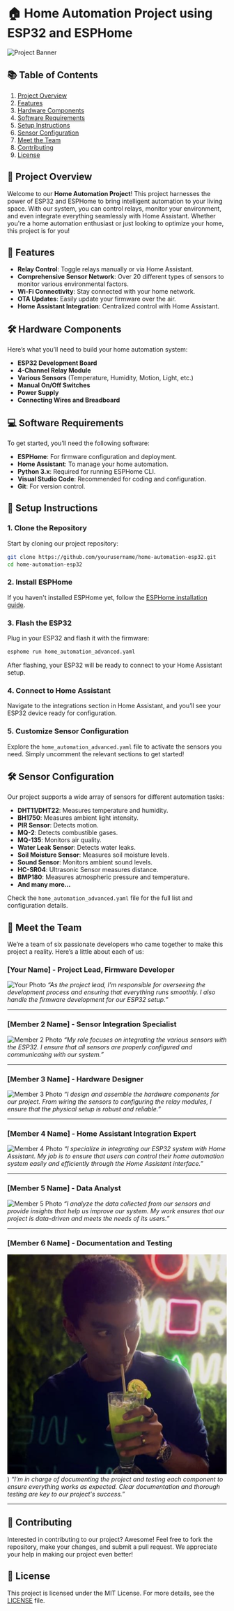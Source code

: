# 🏠 Home Automation Project using ESP32 and ESPHome

![Project Banner](https://example.com/project_banner.png)

## 📚 Table of Contents
1. [Project Overview](#project-overview)
2. [Features](#features)
3. [Hardware Components](#hardware-components)
4. [Software Requirements](#software-requirements)
5. [Setup Instructions](#setup-instructions)
6. [Sensor Configuration](#sensor-configuration)
7. [Meet the Team](#meet-the-team)
8. [Contributing](#contributing)
9. [License](#license)

## 🚀 Project Overview
Welcome to our **Home Automation Project**! This project harnesses the power of ESP32 and ESPHome to bring intelligent automation to your living space. With our system, you can control relays, monitor your environment, and even integrate everything seamlessly with Home Assistant. Whether you're a home automation enthusiast or just looking to optimize your home, this project is for you!

## 🌟 Features
- **Relay Control**: Toggle relays manually or via Home Assistant.
- **Comprehensive Sensor Network**: Over 20 different types of sensors to monitor various environmental factors.
- **Wi-Fi Connectivity**: Stay connected with your home network.
- **OTA Updates**: Easily update your firmware over the air.
- **Home Assistant Integration**: Centralized control with Home Assistant.

## 🛠️ Hardware Components
Here’s what you’ll need to build your home automation system:
- **ESP32 Development Board**
- **4-Channel Relay Module**
- **Various Sensors** (Temperature, Humidity, Motion, Light, etc.)
- **Manual On/Off Switches**
- **Power Supply**
- **Connecting Wires and Breadboard**

## 💻 Software Requirements
To get started, you’ll need the following software:
- **ESPHome**: For firmware configuration and deployment.
- **Home Assistant**: To manage your home automation.
- **Python 3.x**: Required for running ESPHome CLI.
- **Visual Studio Code**: Recommended for coding and configuration.
- **Git**: For version control.

## 📖 Setup Instructions

### 1. Clone the Repository
Start by cloning our project repository:
```bash
git clone https://github.com/yourusername/home-automation-esp32.git
cd home-automation-esp32
```

### 2. Install ESPHome
If you haven't installed ESPHome yet, follow the [ESPHome installation guide](https://esphome.io/guides/installing_esphome.html).

### 3. Flash the ESP32
Plug in your ESP32 and flash it with the firmware:

```bash
esphome run home_automation_advanced.yaml
```

After flashing, your ESP32 will be ready to connect to your Home Assistant setup.

### 4. Connect to Home Assistant
Navigate to the integrations section in Home Assistant, and you’ll see your ESP32 device ready for configuration.

### 5. Customize Sensor Configuration
Explore the `home_automation_advanced.yaml` file to activate the sensors you need. Simply uncomment the relevant sections to get started!

## 🛠️ Sensor Configuration
Our project supports a wide array of sensors for different automation tasks:

- **DHT11/DHT22**: Measures temperature and humidity.
- **BH1750**: Measures ambient light intensity.
- **PIR Sensor**: Detects motion.
- **MQ-2**: Detects combustible gases.
- **MQ-135**: Monitors air quality.
- **Water Leak Sensor**: Detects water leaks.
- **Soil Moisture Sensor**: Measures soil moisture levels.
- **Sound Sensor**: Monitors ambient sound levels.
- **HC-SR04**: Ultrasonic Sensor measures distance.
- **BMP180**: Measures atmospheric pressure and temperature.
- **And many more...**

Check the `home_automation_advanced.yaml` file for the full list and configuration details.

## 👥 Meet the Team

We’re a team of six passionate developers who came together to make this project a reality. Here’s a little about each of us:

### **[Your Name]** - Project Lead, Firmware Developer
![Your Photo](https://example.com/your_photo.png)
*“As the project lead, I’m responsible for overseeing the development process and ensuring that everything runs smoothly. I also handle the firmware development for our ESP32 setup.”*

---

### **[Member 2 Name]** - Sensor Integration Specialist
![Member 2 Photo](https://example.com/member2_photo.png)
*“My role focuses on integrating the various sensors with the ESP32. I ensure that all sensors are properly configured and communicating with our system.”*

---

### **[Member 3 Name]** - Hardware Designer
![Member 3 Photo](https://example.com/member3_photo.png)
*“I design and assemble the hardware components for our project. From wiring the sensors to configuring the relay modules, I ensure that the physical setup is robust and reliable.”*

---

### **[Member 4 Name]** - Home Assistant Integration Expert
![Member 4 Photo](https://example.com/member4_photo.png)
*“I specialize in integrating our ESP32 system with Home Assistant. My job is to ensure that users can control their home automation system easily and efficiently through the Home Assistant interface.”*

---

### **[Member 5 Name]** - Data Analyst
![Member 5 Photo](https://example.com/member5_photo.png)
*“I analyze the data collected from our sensors and provide insights that help us improve our system. My work ensures that our project is data-driven and meets the needs of its users.”*

---

### **[Member 6 Name]** - Documentation and Testing
![Member 6 Photo](https://github.com/Vipulraj0152/SmartHome_v2/blob/main/img/CD007.png))
*“I’m in charge of documenting the project and testing each component to ensure everything works as expected. Clear documentation and thorough testing are key to our project's success.”*

---

## 🤝 Contributing
Interested in contributing to our project? Awesome! Feel free to fork the repository, make your changes, and submit a pull request. We appreciate your help in making our project even better!

## 📄 License
This project is licensed under the MIT License. For more details, see the [LICENSE](LICENSE) file.

